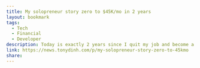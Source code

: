 ```yaml
---
title: My solopreneur story zero to $45K/mo in 2 years
layout: bookmark
tags:
  - Tech
  - Financial
  - Developer
description: Today is exactly 2 years since I quit my job and become a full-time indie hacker.
link: https://news.tonydinh.com/p/my-solopreneur-story-zero-to-45kmo
share:
---
```


